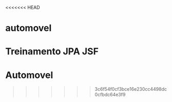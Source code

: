 <<<<<<< HEAD
# automovel
Treinamento JPA JSF
=======
# Automovel
>>>>>>> 3c6f54f0cf3bce16e230cc4498dc0cfbdc64e3f9
